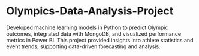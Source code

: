 # Olympics-Data-Analysis-Project
Developed machine learning models in Python to predict Olympic outcomes, integrated data with MongoDB, and visualized performance metrics in Power BI. This project provided insights into athlete statistics and event trends, supporting data-driven forecasting and analysis.
